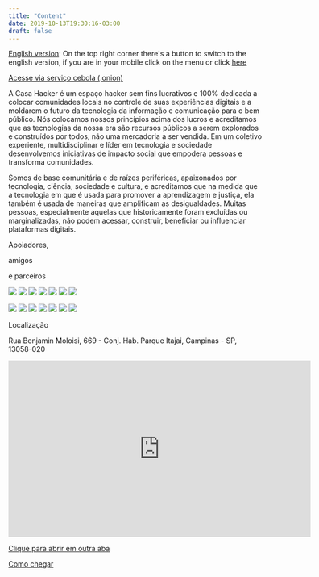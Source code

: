 ```yaml
---
title: "Content"
date: 2019-10-13T19:30:16-03:00
draft: false
---
```


<!-- Descrição -->
<div class="layout_description">

[English version](en/): On the top right corner there's a button to switch to the english version, if you are in your mobile click on the menu or click [here](en/)

[Acesse via serviço cebola (.onion)](about/#acesse-via-serviço-cebola-onion)

A Casa Hacker é um espaço hacker sem fins lucrativos e 100% dedicada a colocar comunidades locais no controle de suas experiências digitais e a moldarem o futuro da tecnologia da informação e comunicação para o bem público. Nós colocamos nossos princípios acima dos lucros e acreditamos que as tecnologias da nossa era são recursos públicos a serem explorados e construídos por todos, não uma mercadoria a ser vendida. Em um coletivo experiente, multidisciplinar e líder em tecnologia e sociedade desenvolvemos iniciativas de impacto social que empodera pessoas e transforma comunidades.

Somos de base comunitária e de raízes periféricas, apaixonados por tecnologia, ciência, sociedade e cultura, e acreditamos que na medida que a tecnologia em que é usada para promover a aprendizagem e justiça, ela também é usada de maneiras que amplificam as desigualdades. Muitas pessoas, especialmente aquelas que historicamente foram excluídas ou marginalizadas, não podem acessar, construir, beneficiar ou influenciar plataformas digitais.

</div>
<!-- //Descrição -->

<!-- Parceiros -->
<div class="layout_partners">

<div class="title-partners">
    <p>Apoiadores,</p>
    <p>amigos</p>
    <p>e parceiros</p>
</div>

<div class="partners-images">
<div class="item">

[<img src="images/prefeituraCPS.png"/>](http://www.campinas.sp.gov.br/governo/cultura/)
[<img src="images/institutoVozAtiva.png"/>](https://www.facebook.com/institutovozativa/)
[<img src="images/fundacaoFEAC.png"/>](https://www.feac.org.br/)
[<img src="images/99Designs.png"/>](https://en.99designs.com.br/)
[<img src="images/Stickermule.png"/>](https://www.stickermule.com/)
[<img src="images/InstitutoProBono.png"/>](https://probono.org.br/)
[<img src="images/klaAdvogados.png"/>](http://www.klalaw.com.br/)

</div>

<div class="item">

[<img src="images/TacticalTech.png"/>](https://tacticaltech.org/)
[<img src="images/BigFieldCompany.png"/>](https://www.youtube.com/channel/UCtaHspH0UhD-0Ro3egFyhbQ)
[<img src="images/fundacaoTelefonica.png"/>](http://fundacaotelefonica.org.br/)
[<img src="images/AliançaEmpreendedora.png"/>](https://aliancaempreendedora.org.br/)
[<img src="images/Mozilla.jpeg"/>](https://www.mozilla.org)
[<img src="images/venus360.png"/>](http://venus360.com.br/)
[<img src="images/minhaCampinas.jpeg"/>](https://www.minhacampinas.org.br/)

</div>

</div>
</div>
<!-- //Parceiros -->

<!-- Localização -->
<div class="layout_location">

<p class="title-location">Localização</p>

<p class="address">Rua Benjamin Moloisi, 669 - Conj. Hab. Parque Itajai, Campinas - SP, 13058-020</p>

<iframe width="600" height="350" frameborder="0" scrolling="no" marginheight="0" marginwidth="0" src="https://www.openstreetmap.org/export/embed.html?bbox=-47.193448841571815%2C-22.959894915812015%2C-47.19139426946641%2C-22.95839084833951&amp;layer=mapnik&amp;marker=-22.959142884166557%2C-47.192421555519104"></iframe>

<a href="https://www.openstreetmap.org/?mlat=-22.95914&amp;mlon=-47.19242#map=19/-22.95914/-47.19242" target="_blank">Clique para abrir em outra aba</a>

[Como chegar](/about/#como-chegar)

</div>
<!-- //Localização -->